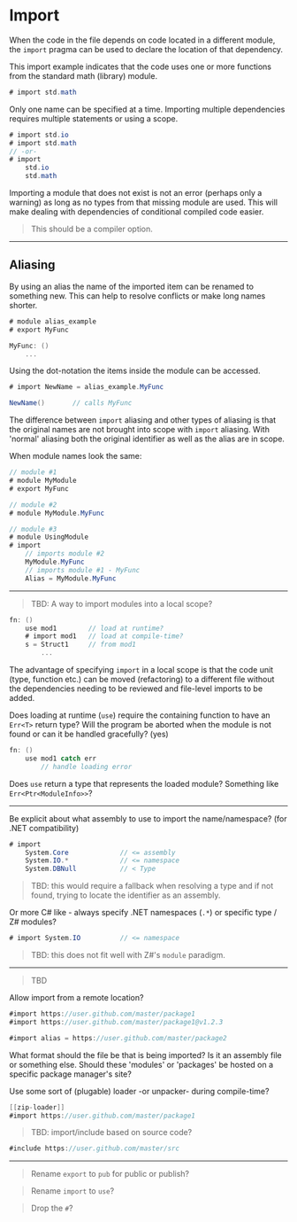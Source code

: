 # Import

When the code in the file depends on code located in a different module, the `import` pragma can be used to declare the location of that dependency.

This import example indicates that the code uses one or more functions from the standard math (library) module.

```C#
# import std.math
```

Only one name can be specified at a time. Importing multiple dependencies requires multiple statements or using a scope.

```C#
# import std.io
# import std.math
// -or-
# import
    std.io
    std.math
```

Importing a module that does not exist is not an error (perhaps only a warning) as long as no types from that missing module are used. This will make dealing with dependencies of conditional compiled code easier.

> This should be a compiler option.

---

## Aliasing

By using an alias the name of the imported item can be renamed to something new. This can help to resolve conflicts or make long names shorter.

```C#
# module alias_example
# export MyFunc

MyFunc: ()
    ...
```

Using the dot-notation the items inside the module can be accessed.

```C#
# import NewName = alias_example.MyFunc

NewName()       // calls MyFunc
```

The difference between `import` aliasing and other types of aliasing is that the original names are not brought into scope with `import` aliasing. With 'normal' aliasing both the original identifier as well as the alias are in scope.

When module names look the same:

```C#
// module #1
# module MyModule
# export MyFunc

// module #2
# module MyModule.MyFunc

// module #3
# module UsingModule
# import
    // imports module #2
    MyModule.MyFunc
    // imports module #1 - MyFunc
    Alias = MyModule.MyFunc
```

---

> TBD: A way to import modules into a local scope?

```csharp
fn: ()
    use mod1        // load at runtime?
    # import mod1   // load at compile-time?
    s = Struct1     // from mod1
        ...
```

The advantage of specifying `import` in a local scope is that the code unit (type, function etc.) can be moved (refactoring) to a different file without the dependencies needing to be reviewed and file-level imports to be added.

Does loading at runtime (`use`) require the containing function to have an `Err<T>` return type? Will the program be aborted when the module is not found or can it be handled gracefully? (yes)

```csharp
fn: ()
    use mod1 catch err
        // handle loading error
```

Does `use` return a type that represents the loaded module? Something like `Err<Ptr<ModuleInfo>>`?

---

Be explicit about what assembly to use to import the name/namespace? (for .NET compatibility)

```csharp
# import
    System.Core             // <= assembly
    System.IO.*             // <= namespace
    System.DBNull           // < Type
```

> TBD: this would require a fallback when resolving a type and if not found, trying to locate the identifier as an assembly.

Or more C# like - always specify .NET namespaces (`.*`) or specific type / Z# modules?

```csharp
# import System.IO          // <= namespace
```

> TBD: this does not fit well with Z#'s `module` paradigm.

---

> TBD

Allow import from a remote location?

```csharp
#import https://user.github.com/master/package1
#import https://user.github.com/master/package1@v1.2.3

#import alias = https://user.github.com/master/package2
```

What format should the file be that is being imported? Is it an assembly file or something else. Should these 'modules' or 'packages' be hosted on a specific package manager's site?

Use some sort of (plugable) loader -or unpacker- during compile-time?

```csharp
[[zip-loader]]
#import https://user.github.com/master/package1
```

> TBD: import/include based on source code?

```csharp
#include https://user.github.com/master/src
```

---

> Rename `export` to `pub` for public or publish?

> Rename `import` to `use`?

> Drop the `#`?

